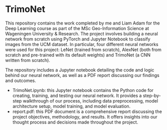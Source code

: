 # TrimoNet
This repository contains the work completed by me and Liam Adam for the Deep Learning course as part of the MSc Geo-Information Science at Wageningen University & Research. The project involves building a neural network from scratch using PyTorch and Jupyter Notebook to classify images from the UCM dataset. In particular, four different neural networks were used for this project: LeNet (trained from scratch), AlexNet (both from scratch and pre-trained with its default weights) and TrimoNet (a CNN written from scratch).

The repository includes a Jupyter notebook detailing the code and logic behind our neural network, as well as a PDF report discussing our findings and outcomes.
- TrimoNet.ipynb: this Jupyter notebook contains the Python code for creating, training, and testing our neural network. It provides a step-by-step walkthrough of our process, including data preprocessing, model architecture setup, model training, and model evaluation.
- report.pdf: this PDF document is a comprehensive report discussing the project objectives, methodology, and results. It offers insights into our thought process and decisions made throughout the project.
